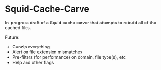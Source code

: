 # Squid-Cache-Carve

In-progress draft of a Squid cache carver that attempts to rebuild all of the cached files.

Future:
- Gunzip everything
- Alert on file extension mismatches
- Pre-filters (for performance) on domain, file type(s), etc
- Help and other flags